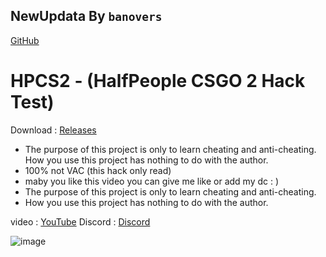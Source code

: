 ## NewUpdata By `banovers`
[GitHub](https://github.com/banovers/csgo2-cheat)

# HPCS2 - (HalfPeople CSGO 2 Hack Test)

Download : [Releases](https://github.com/Half-People/HPCS2/releases)

- The purpose of this project is only to learn cheating and anti-cheating. How you use this project has nothing to do with the author.
- 100% not VAC (this hack only read)
- maby you like this video you can give me like or add my dc : )
- The purpose of this project is only to learn cheating and anti-cheating. 
- How you use this project has nothing to do with the author.

video : 
[YouTube](https://www.youtube.com/watch?v=pVb7yktltYQ&t=106s)
Discord : 
[Discord](https://discord.gg/SsqWQSqrkK)

![image](https://github.com/Half-People/CS2H/assets/56476339/1072eac6-8723-4f55-9a38-b679fac7077a)
